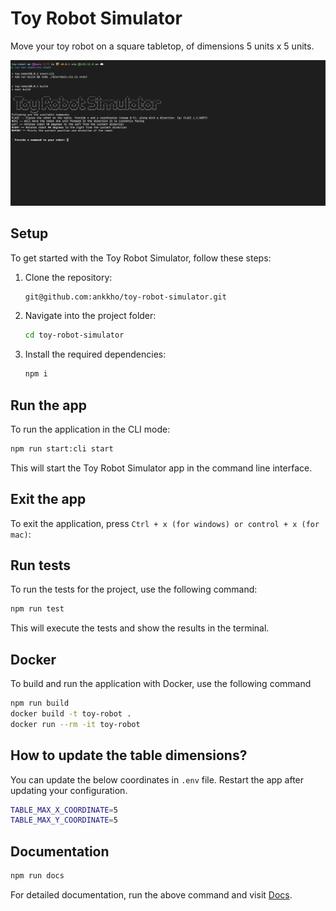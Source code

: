 # Toy Robot Simulator

Move your toy robot on a square tabletop, of dimensions 5 units x 5 units.

![screenshot.png](terminal.png)

## Setup

To get started with the Toy Robot Simulator, follow these steps:

1. Clone the repository:

   ```bash
   git@github.com:ankkho/toy-robot-simulator.git
   ```

2. Navigate into the project folder:

   ```bash
   cd toy-robot-simulator
   ```

3. Install the required dependencies:
   ```bash
   npm i
   ```

## Run the app

To run the application in the CLI mode:

```bash
npm run start:cli start
```

This will start the Toy Robot Simulator app in the command line interface.

## Exit the app

To exit the application, press `Ctrl + x (for windows) or control + x (for mac)`:

## Run tests

To run the tests for the project, use the following command:

```bash
npm run test
```

This will execute the tests and show the results in the terminal.

## Docker

To build and run the application with Docker, use the following command

```bash
npm run build
docker build -t toy-robot .
docker run --rm -it toy-robot
```

## How to update the table dimensions?

You can update the below coordinates in `.env` file. Restart the app after updating your configuration.

```bash
TABLE_MAX_X_COORDINATE=5
TABLE_MAX_Y_COORDINATE=5
```

## Documentation

```bash
npm run docs
```

For detailed documentation, run the above command and visit [Docs](docs/index.html).
